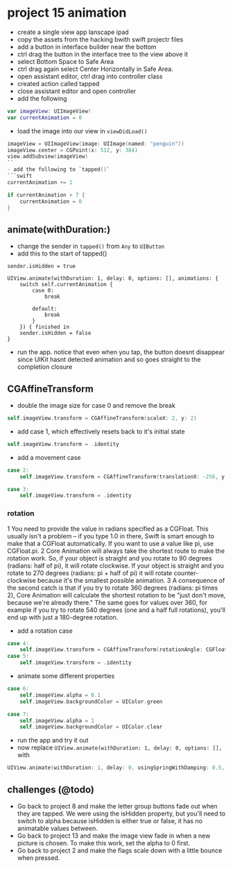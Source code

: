 # project 15 animation
- create a single view app lanscape ipad 
- copy the assets from the hacking bwith swift projectr files
- add a button in interface builder near the bottom
- ctrl drag the button in the interface tree to the view above it
- select Bottom Space to Safe Area
- ctrl drag again select Center Horizontally in Safe Area.
- open assistant editor, ctrl drag into controller class
- created action called tapped
- close assistant editor and open controller
- add the following
```swift
var imageView: UIImageView!
var currentAnimation = 0
```
- load the image into our view in `viewDidLoad()`
```swift
imageView = UIImageView(image: UIImage(named: "penguin"))
imageView.center = CGPoint(x: 512, y: 384)
view.addSubview(imageView)
``
- add the following to `tapped()`
```swift
currentAnimation += 1

if currentAnimation > 7 {
    currentAnimation = 0
}
```
## animate(withDuration:)
- change the sender in `tapped()` from `Any` to `UIButton`
- add this to the start of tapped()
```
sender.isHidden = true

UIView.animate(withDuration: 1, delay: 0, options: [], animations: {
    switch self.currentAnimation {
        case 0:
            break

        default:
            break
        }
    }) { finished in
    sender.isHidden = false
}
```
- run the app. notice that even when you tap, the button doesnt disappear since UIKit hasnt detected animation and so goes straight to the completion closure
## CGAffineTransform
- double the image size for case 0 and remove the break
```swift
self.imageView.transform = CGAffineTransform(scaleX: 2, y: 2)
```
- add case 1, which effectively resets back to it's initial state
```swift
self.imageView.transform = .identity
```
- add a movement case
```swift
case 2:
    self.imageView.transform = CGAffineTransform(translationX: -256, y: -256)

case 3:
    self.imageView.transform = .identity
```
### rotation
1 You need to provide the value in radians specified as a CGFloat. This usually isn't a problem – if you type 1.0 in there, Swift is smart enough to make that a CGFloat automatically. If you want to use a value like pi, use CGFloat.pi.
2 Core Animation will always take the shortest route to make the rotation work. So, if your object is straight and you rotate to 90 degrees (radians: half of pi), it will rotate clockwise. If your object is straight and you rotate to 270 degrees (radians: pi + half of pi) it will rotate counter-clockwise because it's the smallest possible animation.
3 A consequence of the second catch is that if you try to rotate 360 degrees (radians: pi times 2), Core Animation will calculate the shortest rotation to be "just don't move, because we're already there." The same goes for values over 360, for example if you try to rotate 540 degrees (one and a half full rotations), you'll end up with just a 180-degree rotation.
- add a rotation case
```swift
case 4:
    self.imageView.transform = CGAffineTransform(rotationAngle: CGFloat.pi)
case 5:
    self.imageView.transform = .identity
```
- animate some different properties
```swift
case 6:
    self.imageView.alpha = 0.1
    self.imageView.backgroundColor = UIColor.green

case 7:
    self.imageView.alpha = 1
    self.imageView.backgroundColor = UIColor.clear
```
- run the app and try it out
- now replace `UIView.animate(withDuration: 1, delay: 0, options: [],` with
```swift
UIView.animate(withDuration: 1, delay: 0, usingSpringWithDamping: 0.5, initialSpringVelocity: 5, options: [],
```
## challenges (@todo)
- Go back to project 8 and make the letter group buttons fade out when they are tapped. We were using the isHidden property, but you'll need to switch to alpha because isHidden is either true or false, it has no animatable values between.
- Go back to project 13 and make the image view fade in when a new picture is chosen. To make this work, set the alpha to 0 first.
- Go back to project 2 and make the flags scale down with a little bounce when pressed.

